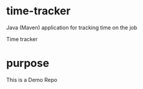 # time-tracker
Java (Maven) application for tracking time on the job

Time tracker

# purpose

This is a Demo Repo
